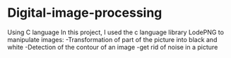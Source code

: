 # Digital-image-processing
Using C language
In this project, I used the c language library LodePNG
to manipulate images: 
-Transformation of part of the picture into black and white 
-Detection of the contour of an image
-get rid of noise in a picture

